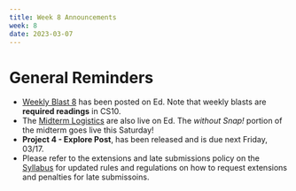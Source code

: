 ```yaml
---
title: Week 8 Announcements
week: 8
date: 2023-03-07
---
```


# **General Reminders**

- [Weekly Blast 8](https://edstem.org/us/courses/35027/discussion/2737888) has been posted on Ed. Note that weekly blasts are **required readings** in CS10.
- The [Midterm Logistics](https://edstem.org/us/courses/35027/discussion/2728737) are also live on Ed. The <i>without Snap!</i> portion of the midterm goes live this Saturday!
- **Project 4 - Explore Post**, has been released and is due next Friday, 03/17.
- Please refer to the extensions and late submissions policy on the [Syllabus](https://cs10.org/sp23/syllabus/) for updated rules and regulations on how to request extensions and penalties for late submissoins.
